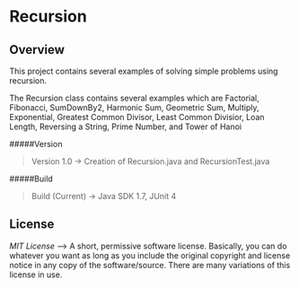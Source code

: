 # Recursion

Overview 
------------
This project contains several examples of solving simple problems using recursion. 

The Recursion class contains several examples which are Factorial, Fibonacci, SumDownBy2, Harmonic Sum, Geometric
Sum, Multiply, Exponential, Greatest Common Divisor, Least Common Divisior,
Loan Length, Reversing a String, Prime Number, and Tower of Hanoi

#####Version 
>Version 1.0 -> Creation of Recursion.java and RecursionTest.java

#####Build
>Build (Current) -> Java SDK 1.7, JUnit 4

License
--------

*MIT License* --> A short, permissive software license. Basically, you can do whatever you want as long as you include the original copyright and license notice in any copy of the software/source.  There are many variations of this license in use.
